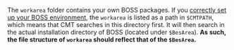 The `workarea` folder contains your own BOSS packages. If you [correctly set up your BOSS environment](https://app.gitbook.com/@besiii/s/boss/tutorials/getting-started/setup#step-4-create-a-workarea-subfolder), the `workarea` is listed as a path in `$CMTPATH`, which means that CMT searches in this directory first. It will then search in the actual installation directory of BOSS (located under `$BesArea`). **As such, the file structure of `workarea` should reflect that of the `$BesArea`.**
